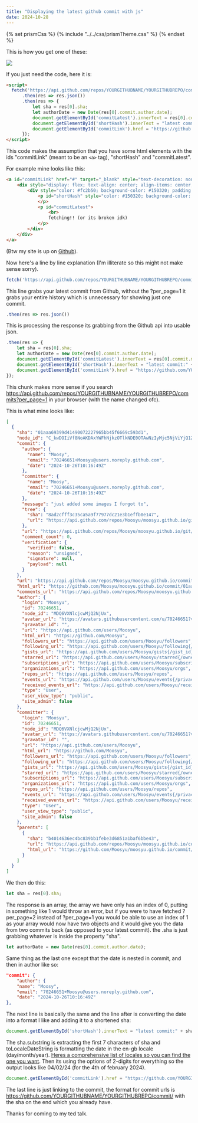 ```yaml
---
title: "Displaying the latest github commit with js"
date: 2024-10-28
---
```


{% set prismCss %} {% include "../../css/prismTheme.css" %} {% endset %}
<style>
    {{ prismCss | cssmin | safe }}
</style>

This is how you get one of these:

![](https://I.imgur.com/c1kAf6b.png)

If you just need the code, here it is:

```html
<script>
  fetch('https://api.github.com/repos/YOURGITHUBNAME/YOURGITHUBREPO/commits?per_page=1')
      .then(res => res.json())
      .then(res => {
          let sha = res[0].sha;
          let authorDate = new Date(res[0].commit.author.date);
          document.getElementById('commitLatest').innerText = res[0].commit.message;
          document.getElementById('shortHash').innerText = "latest commit:" + sha.substring(0, 7) + " on " + authorDate.toLocaleDateString('en-GB', { day: '2-digit', month: '2-digit', year: '2-digit' });
          document.getElementById('commitLink').href = "https://github.com/YOURGITHUBNAME/YOURGITHUBREPO/commit/" + sha
      });
</script>
```

This code makes the assumption that you have some html elements with the ids "commitLink" (meant to be an ```<a>``` tag), "shortHash" and "commitLatest".

For example mine looks like this:

```html
<a id="commitLink" href="#" target="_blank" style="text-decoration: none;">
    <div style="display: flex; text-align: center; align-items: center; justify-content: center; padding: 20px 0 20px 0;">
        <div style="color: #fc2b50; background-color: #150320; padding: .5rem; width: 100%; box-sizing: border-box; border: 6px double #fc2b50;">
            <p id="shortHash" style="color: #150320; background-color: #fc2b50; font-size: calc(1.3vw + 1.3vh); font-weight: bold">
            </p>
            <p id="commitLatest">
                <br>
                fetching!! (or its broken idk)
            </p>
        </div>
    </div>
</a>
```

(Btw my site is up on [Github](https://github.com/Moosyu/moosyu.github.io/)).

Now here's a line by line explanation (I'm illiterate so this might not make sense sorry).

```js
fetch('https://api.github.com/repos/YOURGITHUBNAME/YOURGITHUBREPO/commits?per_page=1')
```

This line grabs your latest commit from Github, without the ?per_page=1 it grabs your entire history which is unnecessary for showing just one commit.

```js
.then(res => res.json())
```

This is processing the response its grabbing from the Github api into usable json.

```js
.then(res => {
    let sha = res[0].sha;
    let authorDate = new Date(res[0].commit.author.date);
    document.getElementById('commitLatest').innerText = res[0].commit.message;
    document.getElementById('shortHash').innerText = "latest commit:" + sha.substring(0, 7) + " on " + authorDate.toLocaleDateString('en-GB', { day: '2-digit', month: '2-digit', year: '2-digit' });
    document.getElementById('commitLink').href = "https://github.com/YOURGITHUBNAME/YOURGITHUBREPO/commit/" + sha
});
```

This chunk makes more sense if you search https://api.github.com/repos/YOURGITHUBNAME/YOURGITHUBREPO/commits?per_page=1 in your browser (with the name changed ofc).

This is what mine looks like:

```json
[
  {
    "sha": "01aaa69399d41490072227965bb45f6669c593d1",
    "node_id": "C_kwDOIiVf8NoAKDAxYWFhNjkzOTlkNDE0OTAwNzIyMjc5NjViYjQ1ZjY2NjljNTkzZDE",
    "commit": {
      "author": {
        "name": "Moosy",
        "email": "70246651+Moosyu@users.noreply.github.com",
        "date": "2024-10-26T10:16:49Z"
      },
      "committer": {
        "name": "Moosy",
        "email": "70246651+Moosyu@users.noreply.github.com",
        "date": "2024-10-26T10:16:49Z"
      },
      "message": "just added some images I forgot to",
      "tree": {
        "sha": "8ad2cfff3c35ca5a9f77977dc21e3b1effb0e147",
        "url": "https://api.github.com/repos/Moosyu/moosyu.github.io/git/trees/8ad2cfff3c35ca5a9f77977dc21e3b1effb0e147"
      },
      "url": "https://api.github.com/repos/Moosyu/moosyu.github.io/git/commits/01aaa69399d41490072227965bb45f6669c593d1",
      "comment_count": 0,
      "verification": {
        "verified": false,
        "reason": "unsigned",
        "signature": null,
        "payload": null
      }
    },
    "url": "https://api.github.com/repos/Moosyu/moosyu.github.io/commits/01aaa69399d41490072227965bb45f6669c593d1",
    "html_url": "https://github.com/Moosyu/moosyu.github.io/commit/01aaa69399d41490072227965bb45f6669c593d1",
    "comments_url": "https://api.github.com/repos/Moosyu/moosyu.github.io/commits/01aaa69399d41490072227965bb45f6669c593d1/comments",
    "author": {
      "login": "Moosyu",
      "id": 70246651,
      "node_id": "MDQ6VXNlcjcwMjQ2NjUx",
      "avatar_url": "https://avatars.githubusercontent.com/u/70246651?v=4",
      "gravatar_id": "",
      "url": "https://api.github.com/users/Moosyu",
      "html_url": "https://github.com/Moosyu",
      "followers_url": "https://api.github.com/users/Moosyu/followers",
      "following_url": "https://api.github.com/users/Moosyu/following{/other_user}",
      "gists_url": "https://api.github.com/users/Moosyu/gists{/gist_id}",
      "starred_url": "https://api.github.com/users/Moosyu/starred{/owner}{/repo}",
      "subscriptions_url": "https://api.github.com/users/Moosyu/subscriptions",
      "organizations_url": "https://api.github.com/users/Moosyu/orgs",
      "repos_url": "https://api.github.com/users/Moosyu/repos",
      "events_url": "https://api.github.com/users/Moosyu/events{/privacy}",
      "received_events_url": "https://api.github.com/users/Moosyu/received_events",
      "type": "User",
      "user_view_type": "public",
      "site_admin": false
    },
    "committer": {
      "login": "Moosyu",
      "id": 70246651,
      "node_id": "MDQ6VXNlcjcwMjQ2NjUx",
      "avatar_url": "https://avatars.githubusercontent.com/u/70246651?v=4",
      "gravatar_id": "",
      "url": "https://api.github.com/users/Moosyu",
      "html_url": "https://github.com/Moosyu",
      "followers_url": "https://api.github.com/users/Moosyu/followers",
      "following_url": "https://api.github.com/users/Moosyu/following{/other_user}",
      "gists_url": "https://api.github.com/users/Moosyu/gists{/gist_id}",
      "starred_url": "https://api.github.com/users/Moosyu/starred{/owner}{/repo}",
      "subscriptions_url": "https://api.github.com/users/Moosyu/subscriptions",
      "organizations_url": "https://api.github.com/users/Moosyu/orgs",
      "repos_url": "https://api.github.com/users/Moosyu/repos",
      "events_url": "https://api.github.com/users/Moosyu/events{/privacy}",
      "received_events_url": "https://api.github.com/users/Moosyu/received_events",
      "type": "User",
      "user_view_type": "public",
      "site_admin": false
    },
    "parents": [
      {
        "sha": "b4014636ec4bc839bb1febe3d6851a1baf6bbe43",
        "url": "https://api.github.com/repos/Moosyu/moosyu.github.io/commits/b4014636ec4bc839bb1febe3d6851a1baf6bbe43",
        "html_url": "https://github.com/Moosyu/moosyu.github.io/commit/b4014636ec4bc839bb1febe3d6851a1baf6bbe43"
      }
    ]
  }
]
```

We then do this:

```js
let sha = res[0].sha;
```

The response is an array, the array we have only has an index of 0, putting in something like 1 would throw an error, but if you were to have fetched ?per_page=2 instead of ?per_page=1 you would be able to use an index of 1 as your array would now have two objects and it would give you the data from two commits back (as opposed to your latest commit). the .sha is just grabbing whatever is inside the property "sha".

```js
let authorDate = new Date(res[0].commit.author.date);
```

Same thing as the last one except that the date is nested in commit, and then in author like so:

```json
"commit": {
    "author": {
    "name": "Moosy",
    "email": "70246651+Moosyu@users.noreply.github.com",
    "date": "2024-10-26T10:16:49Z"
},
```

The next line is basically the same and the line after is converting the date into a format I like and adding it to a shortened sha:

```js
document.getElementById('shortHash').innerText = "latest commit:" + sha.substring(0, 7) + " on " + authorDate.toLocaleDateString('en-GB', { day: '2-digit', month: '2-digit', year: '2-digit' });
```

The sha.substring is extracting the first 7 characters of sha and toLocaleDateString is formatting the date in the en-gb locale (day/month/year). [Heres a comprehensive list of locales so you can find the one you want](https://gist.github.com/mlconnor/1887156). Then its using the options of 2-digits for everything so the output looks like 04/02/24 (for the 4th of february 2024).

```js
document.getElementById('commitLink').href = "https://github.com/YOURGITHUBNAME/YOURGITHUBREPO/commit/" + sha
```

The last line is just linking to the commit, the format for commit urls is https://github.com/YOURGITHUBNAME/YOURGITHUBREPO/commit/ with the sha on the end which you already have.

Thanks for coming to my ted talk.
